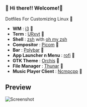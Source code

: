 ### :balloon: Hi there!! Welcome!:balloon:
Dotfiles For Customizing Linux :penguin:

- **WM**                  : [i3](https://i3wm.org/) :balloon:
- **Term**                : [URxvt](https://wiki.archlinux.org/index.php/Rxvt-unicode) :balloon:
- **Shell**               : [zsh](https://wiki.archlinux.org/index.php/zsh) with [oh my zsh](https://github.com/ohmyzsh/ohmyzsh) 
- **Compositor**          : [Picom](https://github.com/ibhagwan/picom) :balloon:
- **Bar**                 : [Polybar](https://wiki.archlinux.org/index.php/Polybar) :balloon:
- **App Launcher n Menu** : [rofi](https://github.com/davatorium/rofi) :balloon:
- **GTK Theme**           : [Orchis](https://github.com/vinceliuice/Orchis-theme) :balloon:
- **File Manager**        : [Thunar](https://wiki.archlinux.org/index.php/Thunar) :balloon:
- **Music Player Client** : [Ncmpcpp](https://wiki.archlinux.org/index.php/Ncmpcpp) :balloon:

## Preview

![Screenshot](123.png)





